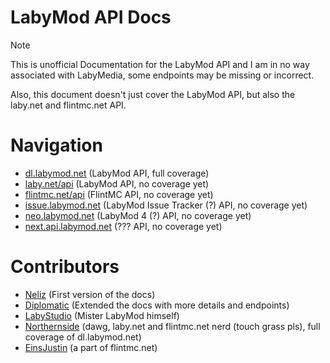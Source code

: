 # LabyMod API Docs

> [!NOTE]
> This is unofficial Documentation for the LabyMod API and I am in no way associated with LabyMedia, some endpoints may be missing or incorrect.
>
> Also, this document doesn't just cover the LabyMod API, but also the laby.net and flintmc.net API.

# Navigation

- [dl.labymod.net](/docs/dl.labymod.net.md) (LabyMod API, full coverage)
- [laby.net/api](/docs/laby.net_api.md) (LabyMod API, no coverage yet)
- [flintmc.net/api](/docs/flintmc.net_api.md) (FlintMC API, no coverage yet)
- [issue.labymod.net](/docs/issue.labymod.net.md) (LabyMod Issue Tracker (?) API, no coverage yet)
- [neo.labymod.net](/docs/neo.labymod.net.md) (LabyMod 4 (?) API, no coverage yet)
- [next.api.labymod.net](/docs/next.api.labymod.net.md) (??? API, no coverage yet)


# Contributors

- [Neliz](https://github.com/n3liz) (First version of the docs)
- [Diplomatic](https://github.com/Diplomatic) (Extended the docs with more details and endpoints)
- [LabyStudio](https://github.com/LabyStudio) (Mister LabyMod himself)
- [Northernside](https://github.com/Northernside) (dawg, laby.net and flintmc.net nerd (touch grass pls), full coverage of dl.labymod.net)
- [EinsJustin](https://github.com/EinsJustinn) (a part of flintmc.net)
